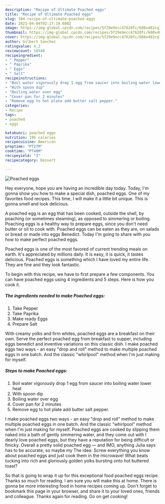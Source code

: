 ```yaml
---
description: "Recipe of Ultimate Poached eggs"
title: "Recipe of Ultimate Poached eggs"
slug: 584-recipe-of-ultimate-poached-eggs
date: 2021-04-04T02:17:19.680Z
image: https://img-global.cpcdn.com/recipes/5f29e9ecc47620fc/680x482cq70/poached-eggs-recipe-main-photo.jpg
thumbnail: https://img-global.cpcdn.com/recipes/5f29e9ecc47620fc/680x482cq70/poached-eggs-recipe-main-photo.jpg
cover: https://img-global.cpcdn.com/recipes/5f29e9ecc47620fc/680x482cq70/poached-eggs-recipe-main-photo.jpg
author: Gilbert Sanchez
ratingvalue: 4.2
reviewcount: 16540
recipeingredient:
- " Pepper"
- " Paprika"
- " Eggs"
- " Salt"
recipeinstructions:
- "Boil water vigorously drop 1 egg from saucer into boiling water lower heat"
- "With spoon dip"
- "Boiling water over egg"
- "Cover pan for 2 minutes"
- "Remove egg to hot plate add butter salt pepper."
categories:
- Recipe
tags:
- poached
- eggs

katakunci: poached eggs 
nutrition: 195 calories
recipecuisine: American
preptime: "PT27M"
cooktime: "PT40M"
recipeyield: "3"
recipecategory: Dessert

---
```



![Poached eggs](https://img-global.cpcdn.com/recipes/5f29e9ecc47620fc/680x482cq70/poached-eggs-recipe-main-photo.jpg)

Hey everyone, hope you are having an incredible day today. Today, I'm gonna show you how to make a special dish, poached eggs. One of my favorites food recipes. This time, I will make it a little bit unique. This is gonna smell and look delicious.

A poached egg is an egg that has been cooked, outside the shell, by poaching (or sometimes steaming), as opposed to simmering or boiling. Poaching eggs is a healthy way to prepare eggs, since you don&#39;t need butter or oil to cook with. Poached eggs can be eaten as they are, on salads or bread or made into eggs Benedict. Today I&#39;m going to share with you how to make perfect poached eggs.

Poached eggs is one of the most favored of current trending meals on earth. It's appreciated by millions daily. It is easy, it is quick, it tastes delicious. Poached eggs is something which I have loved my entire life. They are fine and they look fantastic.


To begin with this recipe, we have to first prepare a few components. You can have poached eggs using 4 ingredients and 5 steps. Here is how you cook it.

<!--inarticleads1-->

##### The ingredients needed to make Poached eggs:

1. Take  Pepper
1. Take  Paprika
1. Make ready  Eggs
1. Prepare  Salt


With creamy yolks and firm whites, poached eggs are a breakfast on their own. Serve the perfect poached egg from breakfast to supper, including eggs benedict and inventive variations on this classic dish. I make poached eggs two ways - an easy &#34;drop and roll&#34; method to make multiple poached eggs in one batch. And the classic &#34;whirlpool&#34; method when I&#39;m just making for myself. 

<!--inarticleads2-->

##### Steps to make Poached eggs:

1. Boil water vigorously drop 1 egg from saucer into boiling water lower heat
1. With spoon dip
1. Boiling water over egg
1. Cover pan for 2 minutes
1. Remove egg to hot plate add butter salt pepper.


I make poached eggs two ways - an easy &#34;drop and roll&#34; method to make multiple poached eggs in one batch. And the classic &#34;whirlpool&#34; method when I&#39;m just making for myself. Poached eggs are cooked by slipping them naked into a bath of gently simmering water, and they come out with I dearly love poached eggs, but they have a reputation for being difficult or finicky. Overall a pretty solid poached egg — and IMO, anything Julia says has to be accurate, so maybe my The idea: Screw everything you know about poached eggs and just cook them in the microwave! What beats tucking into rich and gloriously golden yolks bursting onto hot buttered toast? 

So that is going to wrap it up for this exceptional food poached eggs recipe. Thanks so much for reading. I am sure you will make this at home. There is gonna be more interesting food in home recipes coming up. Don't forget to bookmark this page in your browser, and share it to your loved ones, friends and colleague. Thanks again for reading. Go on get cooking!

